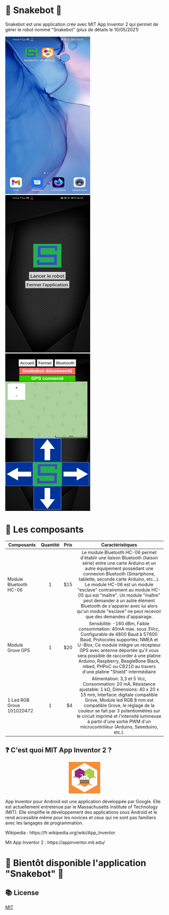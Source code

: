 # 🐍 Snakebot 📲
Snakebot est une application crée avec MIT App Inventor 2 qui permet de gérer le robot nommé "Snakebot" (plus de détails le 10/05/2021)

<p align "center">
<img src="assets/app.jpg" width="270" height="500"/>
<img src="assets/home.jpg" width="270" height="500"/>
<img src="assets/control with gps.jpg" width="270" height="500"/>
</p>

# 🔌 Les composants
| Composants        | Quantité           | Prix  | Caractéristiques        | 
| ------------- |:-------------:| -----:| :-----------------------:
| Module Bluetooth HC-06     | 1| $15 | Le module Bluetooth HC-06 permet d'établir une liaison Bluetooth (liaison série) entre une carte Arduino et un autre équipement possédant une connexion Bluetooth (Smartphone, tablette, seconde carte Arduino, etc...). Le module HC-06 est un module "esclave" contrairement au module HC-05 qui est "maître". Un module "maître" peut demander à un autre élément Bluetooth de s'appairer avec lui alors qu'un module "esclave" ne peut recevoir que des demandes d'appairage.     |
| Module Grove GPS      | 1 |   $20 | Sensibilité: -160 dBm, Faible consommation: 40mA max. sous 3Vcc, Configurable de 4800 Baud à 57600 Baud, Protocoles supportés: NMEA et U-Blox, Ce module intègre un récepteur GPS avec antenne déportée qu'il vous sera possible de raccorder à une platine Arduino, Raspberry, BeagleBone Black, mbed, PHPoC ou CB210 au travers d'une platine "Shield" intermédiaire |
| 1 Led RGB Grove 101020472 | 1 |    $4 | Alimentation: 3,3 et 5 Vcc, Consommation: 20 mA, Résistance ajustable: 1 kΩ, Dimensions: 40 x 20 x 15 mm, Interface: digitale compatible Grove, Module led RGB 8 mm est compatible Grove, le réglage de la couleur se fait par 3 potentiomètres sur le circuit imprimé et l'intensité lumineuse à partir d'une sortie PWM d'un microcontrôleur (Arduino, Seeeduino, etc.).  |

## ❓ C'est quoi MIT App Inventor 2 ?
<center>
<img src="assets/logoAppInventor_bokjby.png" width="100" height="100"/>
</center>


App Inventor pour Android est une application développée par Google. Elle est actuellement entretenue par le Massachusetts Institute of Technology (MIT).
Elle simplifie le développement des applications sous Android et le rend accessible même pour les novices et ceux qui ne sont pas familiers avec les langages de programmation.

<p> Wikipedia : https://fr.wikipedia.org/wiki/App_Inventor </p>
<p> Mit App Inventor 2 : https://appinventor.mit.edu/ </p>








# 🔴 Bientôt disponible l'application "Snakebot" 🔴

## 📚 License
[MIT](https://choosealicense.com/licenses/mit/)
